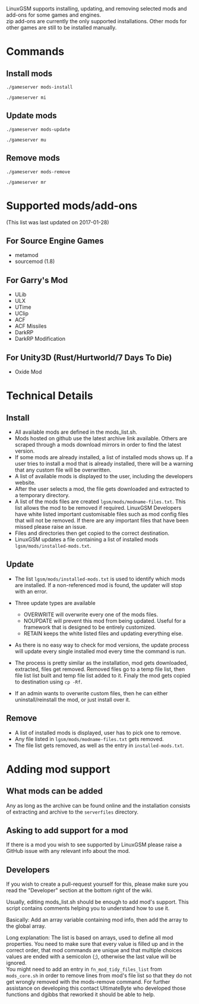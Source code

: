 LinuxGSM supports installing, updating, and removing selected mods and add-ons for some games and engines.  
zip add-ons are currently the only supported installations. Other mods for other games are still to be installed manually.

# Commands

## Install mods
`./gameserver mods-install`

`./gameserver mi`
## Update mods
`./gameserver mods-update`

`./gameserver mu`
## Remove mods
`./gameserver mods-remove`

`./gameserver mr`

# Supported mods/add-ons

(This list was last updated on 2017-01-28)

## For Source Engine Games
* metamod
* sourcemod (1.8)

## For Garry's Mod
* ULib
* ULX
* UTime
* UClip
* ACF
* ACF Missiles
* DarkRP
* DarkRP Modification

## For Unity3D (Rust/Hurtworld/7 Days To Die)
* Oxide Mod

# Technical Details

## Install
* All available mods are defined in the mods_list.sh.  
* Mods hosted on github use the latest archive link available. Others are scraped through a mods download mirrors in order to find the latest version.  
* If some mods are already installed, a list of installed mods shows up. If a user tries to install a mod that is already installed, there will be a warning that any custom file will be overwritten.  
* A list of available mods is displayed to the user, including the developers website.  
* After the user selects a mod, the file gets downloaded and extracted to a temporary directory.  
* A list of the mods files are created `lgsm/mods/modname-files.txt`. This list allows the mod to be removed if required. LinuxGSM Developers have white listed important customisable files such as mod config files that will not be removed. If there are any important files that have been missed please raise an issue.
* Files and directories then get copied to the correct destination.
* LinuxGSM updates a file containing a list of installed mods `lgsm/mods/installed-mods.txt`. 

## Update
* The list `lgsm/mods/installed-mods.txt` is used to identify which mods are installed. If a non-referenced mod is found, the updater will stop with an error.
* Three update types are available
   * OVERWRITE will overwrite every one of the mods files. 
   * NOUPDATE will prevent this mod from being updated. Useful for a framework that is designed to be entirely customized.
   * RETAIN keeps the white listed files and updating everything else.

* As there is no easy way to check for mod versions, the update process will update every single installed mod every time the command is run.
* The process is pretty similar as the installation, mod gets downloaded, extracted, files get removed. Removed files go to a temp file list, then file list list built and temp file list added to it. Finaly the mod gets copied to destination using `cp -Rf`.
* If an admin wants to overwrite custom files, then he can either uninstall/reinstall the mod, or just install over it.

## Remove
* A list of installed mods is displayed, user has to pick one to remove.
* Any file listed in `lgsm/mods/modname-files.txt` gets removed.
* The file list gets removed, as well as the entry in `installed-mods.txt`.

# Adding mod support

## What mods can be added
Any as long as the archive can be found online and the installation consists of extracting and archive to the `serverfiles` directory. 

## Asking to add support for a mod
If there is a mod you wish to see supported by LinuxGSM please raise a GitHub issue with any relevant info about the mod.

## Developers
If you wish to create a pull-request yourself for this, please make sure you read the "Developer" section at the bottom right of the wiki.

Usually, editing mods_list.sh should be enough to add mod's support. This script contains comments helping you to understand how to use it.  

Basically: Add an array variable containing mod info, then add the array to the global array.

Long explanation: The list is based on arrays, used to define all mod properties. You need to make sure that every value is filled up and in the correct order, that mod commands are unique and that multiple choices values are ended with a semicolon (;), otherwise the last value will be ignored.  
You might need to add an entry in `fn_mod_tidy_files_list` from `mods_core.sh` in order to remove lines from mod's file list so that they do not get wrongly removed with the mods-remove command. For further assistance on developing this contact UltimateByte who developed those functions and dgibbs that reworked it should be able to help.